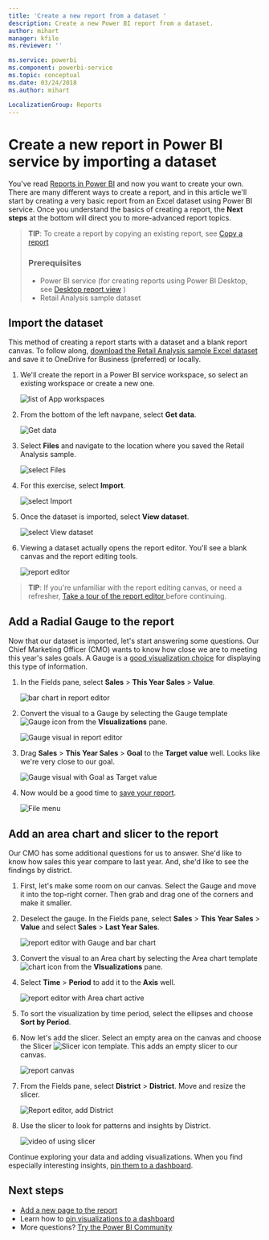 ```yaml
---
title: 'Create a new report from a dataset '
description: Create a new Power BI report from a dataset.
author: mihart
manager: kfile
ms.reviewer: ''

ms.service: powerbi
ms.component: powerbi-service
ms.topic: conceptual
ms.date: 03/24/2018
ms.author: mihart

LocalizationGroup: Reports
---
```

# Create a new report in Power BI service by importing a dataset
You've read [Reports in Power BI](service-reports.md) and now you want to create your own. There are many different ways to create a report, and in this article we'll start by creating a very basic report from an Excel dataset using Power BI service. Once you understand the basics of creating a report, the **Next steps** at the bottom will direct you to more-advanced report topics.  

> **TIP**: To create a report by copying an existing report, see [Copy a report](power-bi-report-copy.md)
> 
> ### Prerequisites
> - Power BI service (for creating reports using Power BI Desktop, see [Desktop report view](desktop-report-view.md) )  
> - Retail Analysis sample dataset

## Import the dataset
This method of creating a report starts with a dataset and a blank report canvas. To follow along, [download the Retail Analysis sample Excel dataset](http://go.microsoft.com/fwlink/?LinkId=529778) and save it to OneDrive for Business (preferred) or locally.

1. We'll create the report in a Power BI service workspace, so select an existing workspace or create a new one.
   
   ![list of App workspaces](media/service-report-create-new/power-bi-workspaces2.png)
2. From the bottom of the left navpane, select **Get data**.
   
   ![Get data](media/service-report-create-new/power-bi-get-data3.png)
3. Select **Files** and navigate to the location where you saved the Retail Analysis sample.
   
    ![select Files](media/service-report-create-new/power-bi-select-files.png)
4. For this exercise, select **Import**.
   
   ![select Import](media/service-report-create-new/power-bi-import.png)
5. Once the dataset is imported, select **View dataset**.
   
   ![select View dataset](media/service-report-create-new/power-bi-view-dataset.png)
6. Viewing a dataset actually opens the report editor.  You'll see a blank canvas and the report editing tools.
   
   ![report editor](media/service-report-create-new/power-bi-blank-report.png)

> **TIP**: If you're unfamiliar with the report editing canvas, or need a refresher, [Take a tour of the report editor ](service-the-report-editor-take-a-tour.md) before continuing.
> 
> 

## Add a Radial Gauge to the report
Now that our dataset is imported, let's start answering some questions.  Our Chief Marketing Officer (CMO) wants to know how close we are to meeting this year's sales goals. A Gauge is a [good visualization choice](power-bi-report-visualizations.md) for displaying this type of information.

1. In the Fields pane, select **Sales** > **This Year Sales** > **Value**.
   
    ![bar chart in report editor](media/service-report-create-new/power-bi-report-step1.png)
2. Convert the visual to a Gauge by selecting the Gauge template ![Gauge icon](media/service-report-create-new/powerbi-gauge-icon.png) from the **VIsualizations** pane.
   
    ![Gauge visual in report editor](media/service-report-create-new/power-bi-report-step2.png)
3. Drag **Sales** > **This Year Sales** > **Goal** to the **Target value** well. Looks like we're very close to our goal.
   
    ![Gauge visual with Goal as Target value](media/service-report-create-new/power-bi-report-step3.png)
4. Now would be a good time to [save your report](service-report-save.md).
   
   ![File menu](media/service-report-create-new/powerbi-save.png)

## Add an area chart and slicer to the report
Our CMO has some additional questions for us to answer. She'd like to know how sales this year compare to last year. And, she'd like to see the findings by district.

1. First, let's make some room on our canvas. Select the Gauge and move it into the top-right corner. Then grab and drag one of the corners and make it smaller.
2. Deselect the gauge. In the Fields pane, select **Sales** > **This Year Sales** > **Value** and select **Sales** > **Last Year Sales**.
   
    ![report editor with Gauge and bar chart](media/service-report-create-new/power-bi-report-step4.png)
3. Convert the visual to an Area chart by selecting the Area chart template ![chart icon](media/service-report-create-new/power-bi-areachart-icon.png) from the **VIsualizations** pane.
4. Select **Time** > **Period** to add it to the **Axis** well.
   
    ![report editor with Area chart active](media/service-report-create-new/power-bi-report-step5.png)
5. To sort the visualization by time period, select the ellipses and choose **Sort by Period**.
6. Now let's add the slicer. Select an empty area on the canvas and choose the Slicer ![Slicer icon](media/service-report-create-new/power-bi-slicer-icon.png)    template. This adds an empty slicer to our canvas.
   
    ![report canvas](media/service-report-create-new/power-bi-report-step6.png)    
7. From the Fields pane, select **District** > **District**. Move and resize the slicer.
   
    ![Report editor, add District](media/service-report-create-new/power-bi-report-step7.png)  
8. Use the slicer to look for patterns and insights by District.
   
   ![video of using slicer](media/service-report-create-new/power-bi-slicer-video2.gif)  

Continue exploring your data and adding visualizations. When you find especially interesting insights, [pin them to a dashboard](service-dashboard-pin-tile-from-report.md).

## Next steps
* [Add a new page to the report](power-bi-report-add-page.md)  
* Learn how to [pin visualizations to a dashboard](service-dashboard-pin-tile-from-report.md)   
* More questions? [Try the Power BI Community](http://community.powerbi.com/)

